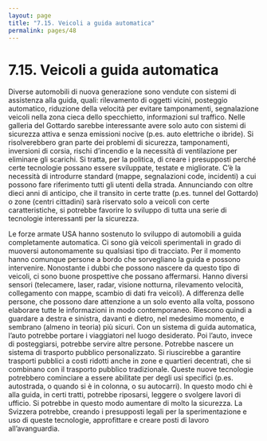 ```yaml
---
layout: page
title: "7.15. Veicoli a guida automatica"
permalink: pages/48
---
```


# 7.15\. Veicoli a guida automatica

Diverse automobili di nuova generazione sono vendute con sistemi di assistenza alla guida, quali: rilevamento di oggetti vicini, posteggio automatico, riduzione della velocità per evitare tamponamenti, segnalazione veicoli nella zona cieca dello specchietto, informazioni sul traffico. Nelle galleria del Gottardo sarebbe interessante avere solo auto con sistemi di sicurezza attiva e senza emissioni nocive (p.es. auto elettriche o ibride). Si risolverebbero gran parte dei problemi di sicurezza, tamponamenti, inversioni di corsia, rischi d’incendio e la necessità di ventilazione per eliminare gli scarichi. Si tratta, per la politica, di creare i presupposti perché certe tecnologie possano essere sviluppate, testate e migliorate. C’è la necessità di introdurre standard (mappe, segnalazioni code, incidenti) a cui possono fare riferimento tutti gli utenti della strada. Annunciando con oltre dieci anni di anticipo, che il transito in certe tratte (p.es. tunnel del Gottardo) o zone (centri cittadini) sarà riservato solo a veicoli con certe caratteristiche, si potrebbe favorire lo sviluppo di tutta una serie di tecnologie interessanti per la sicurezza.

Le forze armate USA hanno sostenuto lo sviluppo di automobili a guida completamente automatica. Ci sono già veicoli sperimentali in grado di muoversi autonomamente su qualsiasi tipo di tracciato. Per il momento hanno comunque persone a bordo che sorvegliano la guida e possono intervenire. Nonostante i dubbi che possono nascere da questo tipo di veicoli, ci sono buone prospettive che possano affermarsi. Hanno diversi sensori (telecamere, laser, radar, visione notturna, rilevamento velocità, collegamento con mappe, scambio di dati fra veicoli). A differenza delle persone, che possono dare attenzione a un solo evento alla volta, possono elaborare tutte le informazioni in modo contemporaneo. Riescono quindi a guardare a destra e sinistra, davanti e dietro, nel medesimo momento, e sembrano (almeno in teoria) più sicuri. Con un sistema di guida automatica, l’auto potrebbe portare i viaggiatori nel luogo desiderato. Poi l’auto, invece di posteggiarsi, potrebbe servire altre persone. Potrebbe nascere un sistema di trasporto pubblico personalizzato. Si riuscirebbe a garantire trasporti pubblici a costi ridotti anche in zone e quartieri decentrati, che si combinano con il trasporto pubblico tradizionale. Queste nuove tecnologie potrebbero cominciare a essere abilitate per degli usi specifici (p.es. autostrada, o quando si è in colonna, o su autocarri). In questo modo chi è alla guida, in certi tratti, potrebbe riposarsi, leggere o svolgere lavori di ufficio. Si potrebbe in questo modo aumentare di molto la sicurezza. La Svizzera potrebbe, creando i presupposti legali per la sperimentazione e uso di queste tecnologie, approfittare e creare posti di lavoro all’avanguardia.

